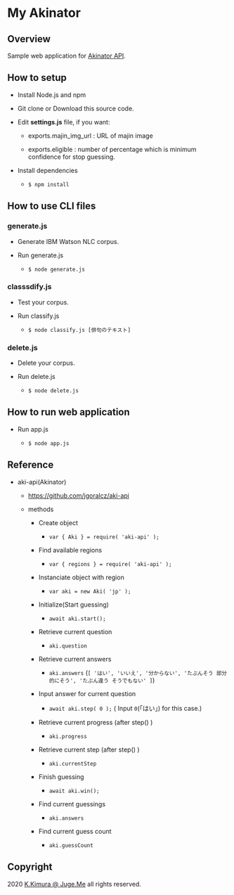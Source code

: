 # My Akinator

## Overview

Sample web application for [Akinator API](https://github.com/jgoralcz/aki-api).


## How to setup

- Install Node.js and npm

- Git clone or Download this source code.

- Edit **settings.js** file, if you want:

  - exports.majin_img_url : URL of majin image

  - exports.eligible : number of percentage which is minimum confidence for stop guessing.

- Install dependencies

  - `$ npm install`


## How to use CLI files

### generate.js

- Generate IBM Watson NLC corpus.
- Run generate.js

  - `$ node generate.js`

### classsdify.js

- Test your corpus.

- Run classify.js

  - `$ node classify.js [俳句のテキスト]`

### delete.js

- Delete your corpus.

- Run delete.js

  - `$ node delete.js`


## How to run web application

- Run app.js

  - `$ node app.js`


## Reference

- aki-api(Akinator)

  - https://github.com/jgoralcz/aki-api

  - methods

    - Create object
    
      - `var { Aki } = require( 'aki-api' );`

    - Find available regions
    
      - `var { regions } = require( 'aki-api' );`

    - Instanciate object with region

      - `var aki = new Aki( 'jp' );`
    
    - Initialize(Start guessing)

      - `await aki.start();`

    - Retrieve current question

      - `aki.question`

    - Retrieve current answers

      - `aki.answers`  (`[ 'はい', 'いいえ', '分からない', 'たぶんそう 部分的にそう', 'たぶん違う そうでもない' ]`)
    
    - Input answer for current question

      - `await aki.step( 0 );` ( Input `0`(「はい」) for this case.)
    
    - Retrieve current progress (after step() )

      - `aki.progress`

    - Retrieve current step (after step() )

      - `aki.currentStep`

    - Finish guessing

      - `await aki.win();`

    - Find current guessings

      - `aki.answers`
    
    - Find current guess count

      - `aki.guessCount`
    


## Copyright

2020 [K.Kimura @ Juge.Me](https://github.com/dotnsf) all rights reserved.
